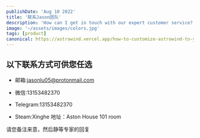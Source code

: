 ```yaml
---
publishDate: 'Aug 10 2022'
title: '联系Jason团队'
description: 'How can I get in touch with our expert customer service?'
image: '~/assets/images/colors.jpg'
tags: [product]
canonical: https://astrowind.vercel.app/how-to-customize-astrowind-to-your-brand # When posting content to multiple platforms at the same time (such as this website and Medium) and want to specify the ultimate authority. Remove it to automatically generate canonical
---
```


## 以下联系方式可供您任选

- 邮箱:jasonlu05@protonmail.com

- 微信:13153482370

- Telegram:13153482370

- Steam:Xinghe
地址：Aston House 101 room

请您备注来意，然后静等专家的回复

